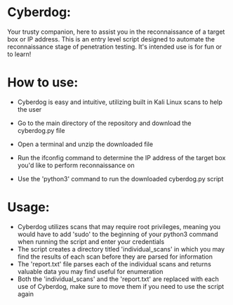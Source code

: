 # Cyberdog:

Your trusty companion, here to assist you in the reconnaissance of a target box or IP address. This is an entry level script designed to automate the reconnaissance stage of penetration testing.
It's intended use is for fun or to learn!

# How to use:

- Cyberdog is easy and intuitive, utilizing built in Kali Linux scans to help the user

- Go to the main directory of the repository and download the cyberdog.py file
- Open a terminal and unzip the downloaded file
- Run the ifconfig command to determine the IP address of the target box you'd like to perform reconnaissance on
- Use the 'python3' command to run the downloaded cyberdog.py script

# Usage:

- Cyberdog utilizes scans that may require root privileges, meaning you would have to add 'sudo' to the beginning of your python3 command when running the script and enter your credentials
- The script creates a directory titled 'individual_scans' in which you may find the results of each scan before they are parsed for information
- The 'report.txt' file parses each of the individual scans and returns valuable data you may find useful for enumeration
- Both the 'individual_scans' and the 'report.txt' are replaced with each use of Cyberdog, make sure to move them if you need to use the script again
